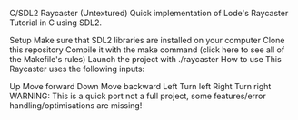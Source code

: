 C/SDL2 Raycaster (Untextured)
Quick implementation of Lode's Raycaster Tutorial in C using SDL2.

Setup
Make sure that SDL2 libraries are installed on your computer
Clone this repository
Compile it with the make command (click here to see all of the Makefile's rules)
Launch the project with ./raycaster
How to use
This Raycaster uses the following inputs:

Up Move forward
Down Move backward
Left Turn left
Right Turn right
WARNING: This is a quick port not a full project, some features/error handling/optimisations are missing!